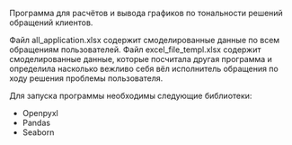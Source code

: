 Программа для расчётов и вывода графиков по тональности решений обращений клиентов.

Файл all_application.xlsx содержит смоделированные данные по всем обращениям пользователей.
Файл excel_file_templ.xlsx содержит смоделированные данные, которые посчитала другая программа и определила насколько вежливо себя вёл исполнитель обращения по ходу решения проблемы пользователя.

Для запуска программы необходимы следующие библиотеки:
- Openpyxl
- Pandas
- Seaborn
